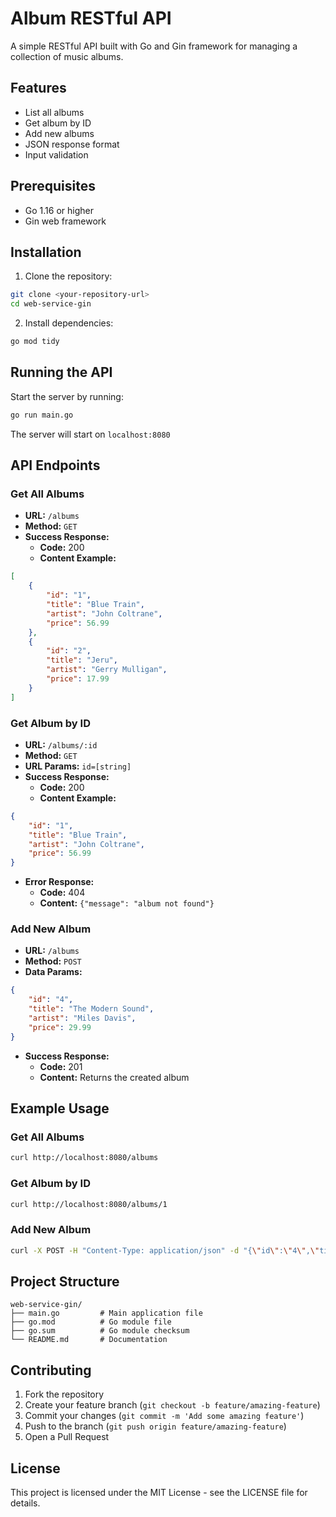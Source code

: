 # Album RESTful API

A simple RESTful API built with Go and Gin framework for managing a collection of music albums.

## Features

- List all albums
- Get album by ID
- Add new albums
- JSON response format
- Input validation

## Prerequisites

- Go 1.16 or higher
- Gin web framework

## Installation

1. Clone the repository:
```bash
git clone <your-repository-url>
cd web-service-gin
```

2. Install dependencies:
```bash
go mod tidy
```

## Running the API

Start the server by running:
```bash
go run main.go
```

The server will start on `localhost:8080`

## API Endpoints

### Get All Albums
- **URL:** `/albums`
- **Method:** `GET`
- **Success Response:**
  - **Code:** 200
  - **Content Example:**
```json
[
    {
        "id": "1",
        "title": "Blue Train",
        "artist": "John Coltrane",
        "price": 56.99
    },
    {
        "id": "2",
        "title": "Jeru",
        "artist": "Gerry Mulligan",
        "price": 17.99
    }
]
```

### Get Album by ID
- **URL:** `/albums/:id`
- **Method:** `GET`
- **URL Params:** `id=[string]`
- **Success Response:**
  - **Code:** 200
  - **Content Example:**
```json
{
    "id": "1",
    "title": "Blue Train",
    "artist": "John Coltrane",
    "price": 56.99
}
```
- **Error Response:**
  - **Code:** 404
  - **Content:** `{"message": "album not found"}`

### Add New Album
- **URL:** `/albums`
- **Method:** `POST`
- **Data Params:**
```json
{
    "id": "4",
    "title": "The Modern Sound",
    "artist": "Miles Davis",
    "price": 29.99
}
```
- **Success Response:**
  - **Code:** 201
  - **Content:** Returns the created album

## Example Usage

### Get All Albums
```bash
curl http://localhost:8080/albums
```

### Get Album by ID
```bash
curl http://localhost:8080/albums/1
```

### Add New Album
```bash
curl -X POST -H "Content-Type: application/json" -d "{\"id\":\"4\",\"title\":\"The Modern Sound\",\"artist\":\"Miles Davis\",\"price\":29.99}" http://localhost:8080/albums
```

## Project Structure

```
web-service-gin/
├── main.go         # Main application file
├── go.mod          # Go module file
├── go.sum          # Go module checksum
└── README.md       # Documentation
```

## Contributing

1. Fork the repository
2. Create your feature branch (`git checkout -b feature/amazing-feature`)
3. Commit your changes (`git commit -m 'Add some amazing feature'`)
4. Push to the branch (`git push origin feature/amazing-feature`)
5. Open a Pull Request

## License

This project is licensed under the MIT License - see the LICENSE file for details.
